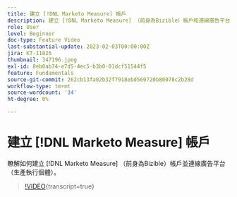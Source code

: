 ```yaml
---
title: 建立 [!DNL Marketo Measure] 帳戶
description: 建立 [!DNL Marketo Measure] （前身為Bizible）帳戶和連線廣告平台（生產執行個體）。
role: User
level: Beginner
doc-type: Feature Video
last-substantial-update: 2023-02-03T00:00:00Z
jira: KT-11826
thumbnail: 347196.jpeg
exl-id: 8eb0ab74-e7d5-4ec5-b3b0-01dcf51544f5
feature: Fundamentals
source-git-commit: 262cb13fa02b32f7918ebd569720b80078c2b28d
workflow-type: tm+mt
source-wordcount: '34'
ht-degree: 0%

---
```


# 建立 [!DNL Marketo Measure] 帳戶

瞭解如何建立 [!DNL Marketo Measure] （前身為Bizible）帳戶並連線廣告平台（生產執行個體）。

>[!VIDEO](https://video.tv.adobe.com/v/347196/?learn=on){transcript=true}
